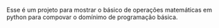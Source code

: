 Esse é um projeto para mostrar o básico de operações matemáticas em python para compovar o domínimo de programação básica. 
